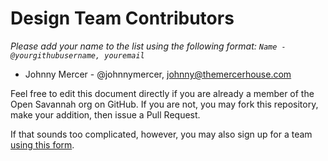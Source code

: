 # Design Team Contributors

*Please add your name to the list using the following format: `Name - @yourgithubusername, youremail`*

+ Johnny Mercer - @johnnymercer, johnny@themercerhouse.com  

Feel free to edit this document directly if you are already a member of the Open Savannah org on GitHub. If you are not, you may fork this repository, make your addition, then issue a Pull Request.

If that sounds too complicated, however, you may also sign up for a team [using this form](https://pnbpszcf.paperform.co).

